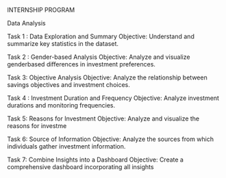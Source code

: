 INTERNSHIP PROGRAM

Data Analysis

Task 1 : Data Exploration and Summary
Objective: Understand and summarize key
statistics in the dataset.

Task 2 : Gender-based Analysis
Objective: Analyze and visualize genderbased differences in investment preferences.

Task 3: Objective Analysis
Objective: Analyze the relationship between
savings objectives and investment choices.

Task 4 : Investment Duration and
Frequency
Objective: Analyze investment durations
and monitoring frequencies.

Task 5: Reasons for Investment
Objective: Analyze and visualize the
reasons for investme

Task 6: Source of Information
Objective: Analyze the sources from which
individuals gather investment
information.

Task 7: Combine Insights into a Dashboard
Objective: Create a comprehensive dashboard
incorporating all insights
